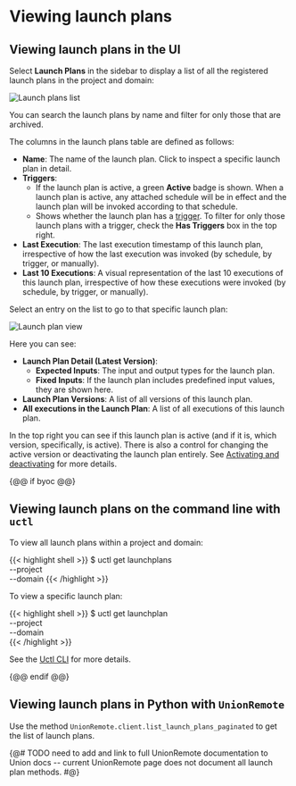 # Viewing launch plans

## Viewing launch plans in the UI

Select **Launch Plans** in the sidebar to display a list of all the registered launch plans in the project and domain:

![Launch plans list](/_static/images/user-guide/core-concepts/launch-plans/viewing-launch-plans/launch-plans-list.png)

You can search the launch plans by name and filter for only those that are archived.

The columns in the launch plans table are defined as follows:

* **Name**: The name of the launch plan. Click to inspect a specific launch plan in detail.
* **Triggers**:
  * If the launch plan is active, a green **Active** badge is shown. When a launch plan is active, any attached schedule will be in effect and the launch plan will be invoked according to that schedule.
  * Shows whether the launch plan has a [trigger](./reactive-workflows.md). To filter for only those launch plans with a trigger, check the **Has Triggers** box in the top right.
* **Last Execution**: The last execution timestamp of this launch plan, irrespective of how the last execution was invoked (by schedule, by trigger, or manually).
* **Last 10 Executions**: A visual representation of the last 10 executions of this launch plan, irrespective of how these executions were invoked (by schedule, by trigger, or manually).

Select an entry on the list to go to that specific launch plan:

![Launch plan view](/_static/images/user-guide/core-concepts/launch-plans/viewing-launch-plans/launch-plan-view.png)

Here you can see:
* **Launch Plan Detail (Latest Version)**:
  * **Expected Inputs**: The input and output types for the launch plan.
  * **Fixed Inputs**: If the launch plan includes predefined input values, they are shown here.
* **Launch Plan Versions**: A list of all versions of this launch plan.
* **All executions in the Launch Plan**: A list of all executions of this launch plan.

In the top right you can see if this launch plan is active (and if it is, which version, specifically, is active). There is also a control for changing the active version or deactivating the launch plan entirely.
See [Activating and deactivating](./activating-and-deactivating.md) for more details.

{@@ if byoc @@}

## Viewing launch plans on the command line with `uctl`

To view all launch plans within a project and domain:

{{< highlight shell >}}
$ uctl get launchplans \
       --project <project-id> \
       --domain <domain>
{{< /highlight >}}


To view a specific launch plan:

{{< highlight shell >}}
$ uctl get launchplan \
       --project <project-id> \
       --domain <domain> \
       <launch-plan-name>
{{< /highlight >}}


See the [Uctl CLI](../../../api-reference/uctl-cli/index.md) for more details.

{@@ endif @@}

## Viewing launch plans in Python with `UnionRemote`

Use the method `UnionRemote.client.list_launch_plans_paginated` to get the list of launch plans.

{@# TODO need to add and link to full UnionRemote documentation to Union docs -- current UnionRemote page does not document all launch plan methods. #@}
